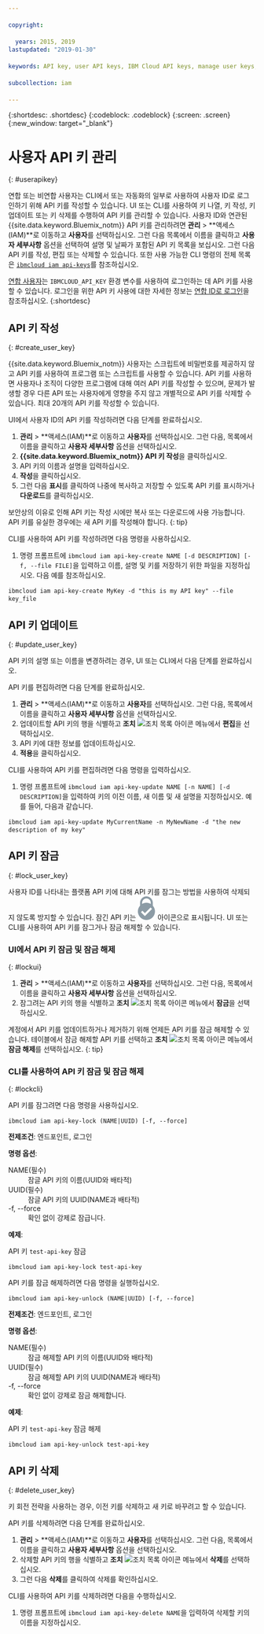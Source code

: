 ```yaml
---

copyright:

  years: 2015, 2019
lastupdated: "2019-01-30"

keywords: API key, user API keys, IBM Cloud API keys, manage user keys, create API key

subcollection: iam

---
```


{:shortdesc: .shortdesc}
{:codeblock: .codeblock}
{:screen: .screen}
{:new_window: target="_blank"}

# 사용자 API 키 관리
{: #userapikey}

연합 또는 비연합 사용자는 CLI에서 또는 자동화의 일부로 사용하여 사용자 ID로 로그인하기 위해 API 키를 작성할 수 있습니다. UI 또는 CLI를 사용하여 키 나열, 키 작성, 키 업데이트 또는 키 삭제를 수행하여 API 키를 관리할 수 있습니다. 사용자 ID와 연관된 {{site.data.keyword.Bluemix_notm}} API 키를 관리하려면 **관리** &gt; **액세스(IAM)**로 이동하고 **사용자**를 선택하십시오. 그런 다음 목록에서 이름을 클릭하고 **사용자 세부사항** 옵션을 선택하여 설명 및 날짜가 포함된 API 키 목록을 보십시오. 그런 다음 API 키를 작성, 편집 또는 삭제할 수 있습니다. 또한 사용 가능한 CLI 명령의 전체 목록은 [`ibmcloud iam api-keys`](/docs/cli/reference/ibmcloud?topic=cloud-cli-ibmcloud_commands_iam#ibmcloud_iam_api_keys)를 참조하십시오.

[연합 사용자](/docs/account?topic=account-signup#signup)는 `IBMCLOUD_API_KEY` 환경 변수를 사용하여 로그인하는 데 API 키를 사용할 수 있습니다. 로그인을 위한 API 키 사용에 대한 자세한 정보는 [연합 ID로 로그인](/docs/iam?topic=iam-federated_id#federated_id)을 참조하십시오.
{:shortdesc}

## API 키 작성
{: #create_user_key}

{{site.data.keyword.Bluemix_notm}} 사용자는 스크립트에 비밀번호를 제공하지 않고 API 키를 사용하여 프로그램 또는 스크립트를 사용할 수 있습니다. API 키를 사용하면 사용자나 조직이 다양한 프로그램에 대해 여러 API 키를 작성할 수 있으며, 문제가 발생할 경우 다른 API 또는 사용자에게 영향을 주지 않고 개별적으로 API 키를 삭제할 수 있습니다. 최대 20개의 API 키를 작성할 수 있습니다.

UI에서 사용자 ID의 API 키를 작성하려면 다음 단계를 완료하십시오.

1. **관리** &gt; **액세스(IAM)**로 이동하고 **사용자**를 선택하십시오. 그런 다음, 목록에서 이름을 클릭하고 **사용자 세부사항** 옵션을 선택하십시오.
2. **{{site.data.keyword.Bluemix_notm}} API 키 작성**을 클릭하십시오.
3. API 키의 이름과 설명을 입력하십시오.
4. **작성**을 클릭하십시오.
5. 그런 다음 **표시**를 클릭하여 나중에 복사하고 저장할 수 있도록 API 키를 표시하거나 **다운로드**를 클릭하십시오.

보안상의 이유로 인해 API 키는 작성 시에만 복사 또는 다운로드에 사용 가능합니다. API 키를 유실한 경우에는 새 API 키를 작성해야 합니다.
{: tip}

CLI를 사용하여 API 키를 작성하려면 다음 명령을 사용하십시오.

1. 명령 프롬프트에 `ibmcloud iam api-key-create NAME [-d DESCRIPTION] [-f, --file FILE]`을 입력하고 이름, 설명 및 키를 저장하기 위한 파일을 지정하십시오. 다음 예를 참조하십시오.

```
ibmcloud iam api-key-create MyKey -d "this is my API key" --file key_file
```


## API 키 업데이트
{: #update_user_key}

API 키의 설명 또는 이름을 변경하려는 경우, UI 또는 CLI에서 다음 단계를 완료하십시오.

API 키를 편집하려면 다음 단계를 완료하십시오.

1. **관리** &gt; **액세스(IAM)**로 이동하고 **사용자**를 선택하십시오. 그런 다음, 목록에서 이름을 클릭하고 **사용자 세부사항** 옵션을 선택하십시오.
2. 업데이트할 API 키의 행을 식별하고 **조치** ![조치 목록 아이콘](../icons/action-menu-icon.svg) 메뉴에서 **편집**을 선택하십시오.
3. API 키에 대한 정보를 업데이트하십시오.
4. **적용**을 클릭하십시오.

CLI를 사용하여 API 키를 편집하려면 다음 명령을 입력하십시오.

1. 명령 프롬프트에 `ibmcloud iam api-key-update NAME [-n NAME] [-d DESCRIPTION]`을 입력하여 키의 이전 이름, 새 이름 및 새 설명을 지정하십시오. 예를 들어, 다음과 같습니다.

```
ibmcloud iam api-key-update MyCurrentName -n MyNewName -d "the new description of my key"
```

## API 키 잠금
{: #lock_user_key}

사용자 ID를 나타내는 플랫폼 API 키에 대해 API 키를 잠그는 방법을 사용하여 삭제되지 않도록 방지할 수 있습니다. 잠긴 API 키는 ![잠김 아이콘](images/locked.svg "잠김") 아이콘으로 표시됩니다. UI 또는 CLI를 사용하여 API 키를 잠그거나 잠금 해제할 수 있습니다.

### UI에서 API 키 잠금 및 잠금 해제
{: #lockui}

1. **관리** &gt; **액세스(IAM)**로 이동하고 **사용자**를 선택하십시오. 그런 다음, 목록에서 이름을 클릭하고 **사용자 세부사항** 옵션을 선택하십시오.
2. 잠그려는 API 키의 행을 식별하고 **조치** ![조치 목록 아이콘](../icons/action-menu-icon.svg) 메뉴에서 **잠금**을 선택하십시오.

계정에서 API 키를 업데이트하거나 제거하기 위해 언제든 API 키를 잠금 해제할 수 있습니다. 테이블에서 잠금 해제할 API 키를 선택하고 **조치** ![조치 목록 아이콘](../icons/action-menu-icon.svg) 메뉴에서 **잠금 해제**를 선택하십시오.
{: tip}

### CLI를 사용하여 API 키 잠금 및 잠금 해제
{: #lockcli}

API 키를 잠그려면 다음 명령을 사용하십시오.

```
ibmcloud iam api-key-lock (NAME|UUID) [-f, --force]
```

<strong>전제조건</strong>: 엔드포인트, 로그인

<strong>명령 옵션</strong>:
<dl>
<dt>NAME(필수)</dt>
<dd>잠글 API 키의 이름(UUID와 배타적)</dd>
<dt>UUID(필수)</dt>
<dd>잠글 API 키의 UUID(NAME과 배타적)</dd>
<dt>-f, --force</dt>
<dd>확인 없이 강제로 잠급니다.</dd>
</dl>

<strong>예제</strong>:

API 키 `test-api-key` 잠금

```
ibmcloud iam api-key-lock test-api-key
```

API 키를 잠금 해제하려면 다음 명령을 실행하십시오.

```
ibmcloud iam api-key-unlock (NAME|UUID) [-f, --force]
```

<strong>전제조건</strong>: 엔드포인트, 로그인

<strong>명령 옵션</strong>:
<dl>
<dt>NAME(필수)</dt>
<dd>잠금 해제할 API 키의 이름(UUID와 배타적)</dd>
<dt>UUID(필수)</dt>
<dd>잠금 해제할 API 키의 UUID(NAME과 배타적)</dd>
<dt>-f, --force</dt>
<dd>확인 없이 강제로 잠금 해제합니다.</dd>
</dl>

<strong>예제</strong>:

API 키 `test-api-key` 잠금 해제

```
ibmcloud iam api-key-unlock test-api-key
```


## API 키 삭제
{: #delete_user_key}

키 회전 전략을 사용하는 경우, 이전 키를 삭제하고 새 키로 바꾸려고 할 수 있습니다.

API 키를 삭제하려면 다음 단계를 완료하십시오.

1. **관리** &gt; **액세스(IAM)**로 이동하고 **사용자**를 선택하십시오. 그런 다음, 목록에서 이름을 클릭하고 **사용자 세부사항** 옵션을 선택하십시오.
2. 삭제할 API 키의 행을 식별하고 **조치** ![조치 목록 아이콘](../icons/action-menu-icon.svg) 메뉴에서 **삭제**를 선택하십시오.
3. 그런 다음 **삭제**를 클릭하여 삭제를 확인하십시오.

CLI를 사용하여 API 키를 삭제하려면 다음을 수행하십시오.
1. 명령 프롬프트에 `ibmcloud iam api-key-delete NAME`을 입력하여 삭제할 키의 이름을 지정하십시오.
